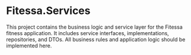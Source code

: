 # Fitessa.Services

This project contains the business logic and service layer for the Fitessa fitness application. It includes service interfaces, implementations, repositories, and DTOs. All business rules and application logic should be implemented here. 